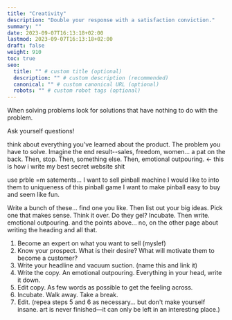 ```yaml
---
title: "Creativity"
description: "Double your response with a satisfaction conviction."
summary: ""
date: 2023-09-07T16:13:18+02:00
lastmod: 2023-09-07T16:13:18+02:00
draft: false
weight: 910
toc: true
seo:
  title: "" # custom title (optional)
  description: "" # custom description (recommended)
  canonical: "" # custom canonical URL (optional)
  robots: "" # custom robot tags (optional)
---
```


When solving problems look for solutions that have nothing to do with the problem.

Ask yourself questions!

think about everything you've learned about the product. The problem you have to solve. Imagine the end result--sales, freedom, women... a pat on the back. Then, stop. Then, something else. Then, emotional outpouring. <- this is how i write my best secret website shit

use prble =m satements...
I want to sell pinball machine
I would like to into them to uniqueness of this pinball game
I want to make pinball easy to buy and seem like fun.

Write a bunch of these... find one you like. Then list out your big ideas. Pick one that makes sense. Think it over. Do they gel? Incubate. Then write. emotional outpouring. and the points above... no, on the other page about writing the heading and all that.

1. Become an expert on what you want to sell (myslef)
2. Know your prospect. What is their desire? What will motivate them to become a customer?
3. Write your headline and vacuum suction. (name this and link it)
4. Write the copy. An emotional outpouring. Everything in your head, write it down.
5. Edit copy. As few words as possible to get the feeling across.
6. Incubate. Walk away. Take a break.
7. Edit. (repea steps 5 and 6 as necessary... but don't make yourself insane. art is never finished&mdash;it can only be left in an interesting place.)

